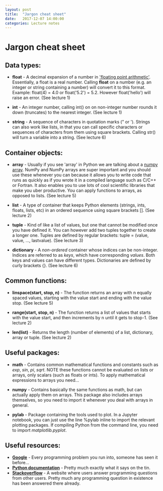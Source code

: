 ```yaml
---
layout: post
title:  "Jargon cheat sheet"
date:   2017-12-07 14:00:00
categories: Lecture notes
---
```


# Jargon cheat sheet

## Data types:

* **float** - A decimal expansion of a number in ['floating point arithmetic'](https://en.wikipedia.org/wiki/Floating-point_arithmetic). Essentially, a float is a real number. Calling **float** on a number (e.g. an integer or string containing a number) will convert it to this format. Example: float(4) = 4.0 or float('5.2') = 5.2. However float('hello') will raise an error. (See lecture 1)

* **int** - An integer number, calling int() on on non-integer number rounds it down (truncates) to the nearest integer. (See lecture 1)

* **string** - A sequence of characters in quotation marks (" or '). Strings can also work like lists, in that you can call specific characters or sequences of characters from them using square brackets. Calling str() will turn a variable into a string. (See lecture 6)

## Container objects:

* **array** - Usually if you see 'array' in Python we are talking about a [numpy array](https://docs.scipy.org/doc/numpy-1.13.0/reference/generated/numpy.array.html). NumPy and NumPy arrays are super important and you should use these whenever you can because it allows you to write code that runs as quickly as if you wrote it in a compiled language such as C/C++ or Fortran. It also enables you to use lots of cool scientific libraries that make you uber productive. You can apply functions to arrays, as opposed to lists. (See lecture 5) 

* **list** - A type of container that keeps Python elements (strings, ints, floats, lists, etc) in an ordered sequence using square brackets []. (See lecture 2)

* **tuple** - Kind of like a list of values, but one that cannot be modified once you have defined it. You can however add two tuples together to create a longer one. Tuples are defined by regular brackets: tuple = (value, value, ..., lastvalue). (See lecture 3)

* **dictionary** - A *non-ordered* container whose indices can be non-integer. Indices are referred to as *keys*, which have corresponding *values*. Both keys and values can have different types. Dictionaries are defined by curly brackets {}. (See lecture 6)

## Common functions:

* **linspace(start, stop, n)** - The function returns an array with n equally spaced values, starting with the value start and ending with the value stop. (See lecture 5)

* **range(start, stop, n)** - The function returns a list of values that starts with the value start, and then increments by n until it gets to stop-1. (See lecture 2)

* **len(list)** - Returns the length (number of elements) of a list, dictionary, array or tuple. (See lecture 2)

## Useful packages:

* **math** - Contains common mathematical functions and constants such as *exp*, *sin*, *pi*, *sqrt*. NOTE these functions cannot be evaluated on lists or arrays, only scalars (such as floats or ints). To apply mathematical expressions to arrays you need...

* **numpy** - Contains basically the same functions as math, but can actually apply them on arrays. This package also includes arrays themselves, so you need to import it whenever you deal with arrays in general.

* **pylab** - Package containing the tools used to plot. In a Jupyter notebook, you can just use the line %pylab inline to import the relevant plotting packages. If compiling Python from the command line, you need to import *matplotlib.pyplot*.

## Useful resources:

* **[Google](https:google.com)** - Every programming problem you run into, someone has seen it before...
* **[Python documentation](https://docs.python.org/3.6/index.html)** - Pretty much exactly what it says on the tin.
* **[Stackoverflow](https://stackoverflow.com)** - A website where users answer programming questions from other users. Pretty much any programming question in existence has been answered there already.

